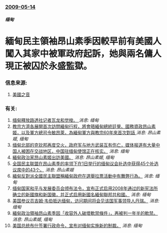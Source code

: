 ### [2009-05-14](/news/2009/05/14/index.md)

##### 缅甸
# 緬甸民主領袖昂山素季因較早前有美國人闖入其家中被軍政府起訴，她與兩名傭人現正被囚於永盛監獄。




### 信息来源:

1. [美國之音](https://web.archive.org/web/20090516193413/http://www.voanews.com/english/2009-05-14-voa3.cfm)

### 有关:

1. [缅甸釋放路透社记者瓦龙和觉梭。 ](/zh/news/2019/05/7/缅甸釋放路透社记者瓦龙和觉梭.md) _消息: 缅甸_
2. [教宗方濟各展開首次訪問緬甸行程，將會晤緬甸總統廷覺、國務資政昂山素姬，以及軍方總司令敏昂萊，為緬甸軍方與教宗60年來首次對話 ](/zh/news/2017/11/27/教宗方濟各展開首次訪問緬甸行程-將會晤緬甸總統廷覺-國務資政昂山素姬-以及軍方總司令敏昂萊-為緬甸軍方與教宗60年來首次.md) _消息: 昂山素姬, 缅甸_
3. [ 缅甸北部的克钦邦再度交火，政府军与地方武装互有伤亡，媒体报道有大量中国人被困在交战地区，中国驻缅甸使馆正在核实。](/zh/news/2015/01/18/缅甸北部的克钦邦再度交火-政府军与地方武装互有伤亡-媒体报道有大量中国人被困在交战地区-中国驻缅甸使馆正在核实.md) _消息: 缅甸_
4. [ 緬甸政治家昂山素姬出訪美國。](/zh/news/2012/09/18/緬甸政治家昂山素姬出訪美國.md) _消息: 昂山素姬, 缅甸_
5. [全国民主联盟在昂山素季的率领下在1日举行的缅甸议会补选中获得45个补选议席中的43个。](/zh/news/2012/04/3/全国民主联盟在昂山素季的率领下在1日举行的缅甸议会补选中获得45个补选议席中的43个.md) _消息: 昂山素姬_
6. [緬甸反對派全國民主聯盟稱緬甸政府在選舉拉票活動中有舞弊行為。](/zh/news/2012/03/19/緬甸反對派全國民主聯盟稱緬甸政府在選舉拉票活動中有舞弊行為.md) _消息: 缅甸_
7. [ 缅甸国家和平与发展委员会颁布法令，宣布正式启用2008年通过的新宪法所确立的新國旗和新国徽，并正式启用新國名緬甸聯邦共和國。](/zh/news/2010/10/21/缅甸国家和平与发展委员会颁布法令-宣布正式启用2008年通过的新宪法所确立的新國旗和新国徽-并正式启用新國名緬甸聯邦共.md) _消息: 缅甸_
8. [ 美国参议员吉姆·韦伯抵达缅甸，访问期间将会见该国军事领导人丹瑞。](/zh/news/2009/08/14/美国参议员吉姆-韦伯抵达缅甸-访问期间将会见该国军事领导人丹瑞.md) _消息: 缅甸_
9. [ 緬甸政治領袖昂山素季因「收容外人破壞軟禁條件」，再被判一年半的軟禁。](/zh/news/2009/08/11/緬甸政治領袖昂山素季因-收容外人破壞軟禁條件-再被判一年半的軟禁.md) _消息: 昂山素姬, 缅甸_
10. [美国总统布什签署行政命令，宣布对缅甸实施新的制裁。](/zh/news/2007/09/27/美国总统布什签署行政命令-宣布对缅甸实施新的制裁.md) _消息: 缅甸_
